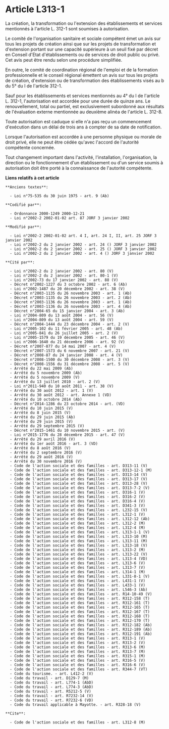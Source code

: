 # Article L313-1

La création, la transformation ou l'extension des établissements et services mentionnés à l'article L. 312-1 sont soumises à
autorisation.

Le comité de l'organisation sanitaire et sociale compétent émet un avis sur tous les projets de création ainsi que sur les
projets de transformation et d'extension portant sur une capacité supérieure à un seuil fixé par décret en Conseil d'Etat
d'établissements ou de services de droit public ou privé. Cet avis peut être rendu selon une procédure simplifiée.

En outre, le comité de coordination régional de l'emploi et de la formation professionnelle et le conseil régional émettent
un avis sur tous les projets de création, d'extension ou de transformation des établissements visés au b du 5° du I de
l'article 312-1.

Sauf pour les établissements et services mentionnés au 4° du I de l'article L. 312-1, l'autorisation est accordée pour une
durée de quinze ans. Le renouvellement, total ou partiel, est exclusivement subordonné aux résultats de l'évaluation externe
mentionnée au deuxième alinéa de l'article L. 312-8.

Toute autorisation est caduque si elle n'a pas reçu un commencement d'exécution dans un délai de trois ans à compter de sa
date de notification.

Lorsque l'autorisation est accordée à une personne physique ou morale de droit privé, elle ne peut être cédée qu'avec
l'accord de l'autorité compétente concernée.

Tout changement important dans l'activité, l'installation, l'organisation, la direction ou le fonctionnement d'un
établissement ou d'un service soumis à autorisation doit être porté à la connaissance de l'autorité compétente.

**Liens relatifs à cet article**

	**Anciens textes**:

	  - Loi n°75-535 du 30 juin 1975 - art. 9 (Ab)

	**Codifié par**:

	  - Ordonnance 2000-1249 2000-12-21
	  - Loi n°2002-2 2002-01-02 art. 87 JORF 3 janvier 2002

	**Modifié par**:

	  - Loi n°2002-2 2002-01-02 art. 4 I, art. 24 I, II, art. 25 JORF 3 janvier 2002
	  - Loi n°2002-2 du 2 janvier 2002 - art. 24 () JORF 3 janvier 2002
	  - Loi n°2002-2 du 2 janvier 2002 - art. 25 () JORF 3 janvier 2002
	  - Loi n°2002-2 du 2 janvier 2002 - art. 4 () JORF 3 janvier 2002

	**Cité par**:

	  - Loi n°2002-2 du 2 janvier 2002 - art. 80 (V)
	  - Loi n°2002-2 du 2 janvier 2002 - art. 80-1 (V)
	  - Loi n°2002-73 du 17 janvier 2002 - art. 88 (V)
	  - Décret n°2002-1227 du 3 octobre 2002 - art. 6 (Ab)
	  - Loi n°2002-1487 du 20 décembre 2002 - art. 38 (V)
	  - Décret n°2003-1135 du 26 novembre 2003 - art. 1 (Ab)
	  - Décret n°2003-1135 du 26 novembre 2003 - art. 2 (Ab)
	  - Décret n°2003-1136 du 26 novembre 2003 - art. 1 (Ab)
	  - Décret n°2003-1136 du 26 novembre 2003 - art. 4 (Ab)
	  - Décret n°2004-65 du 15 janvier 2004 - art. 3 (Ab)
	  - Loi n°2004-809 du 13 août 2004 - art. 56 (V)
	  - Loi n°2004-809 du 13 août 2004 - art. 59 (V)
	  - Décret n°2004-1444 du 23 décembre 2004 - art. 2 (V)
	  - Loi n°2005-102 du 11 février 2005 - art. 48 (Ab)
	  - Loi n°2005-841 du 26 juillet 2005 - art. 2 (V)
	  - Loi n°2005-1579 du 19 décembre 2005 - art. 46 (V)
	  - Loi n°2006-1640 du 21 décembre 2006 - art. 92 (V)
	  - Décret n°2007-877 du 14 mai 2007 - art. 4 (V)
	  - Décret n°2007-1573 du 6 novembre 2007 - art. 21 (V)
	  - Décret n°2008-87 du 24 janvier 2008 - art. 4 (V)
	  - Décret n°2008-1500 du 30 décembre 2008 - art. 3 (V)
	  - Décret n°2008-1556 du 31 décembre 2008 - art. 5 (V)
	  - Arrêté du 22 mai 2009 (Ab)
	  - Arrêté du 5 novembre 2009 (Ab)
	  - Arrêté du 5 novembre 2009 (V)
	  - Arrêté du 13 juillet 2010 - art. 2 (V)
	  - Loi n°2011-940 du 10 août 2011 - art. 38 (V)
	  - Arrêté du 30 août 2012 - art. 1 (V)
	  - Arrêté du 30 août 2012 - art. Annexe 1 (VD)
	  - Arrêté du 10 octobre 2014 (Ab)
	  - Décret n°2014-1286 du 23 octobre 2014 - art. (VD)
	  - Arrêté du 10 juin 2015 (V)
	  - Arrêté du 8 juin 2015 (V)
	  - Arrêté du 29 juin 2015 (Ab)
	  - Arrêté du 29 juin 2015 (V)
	  - Arrêté du 29 septembre 2015 (V)
	  - Décret n°2015-1461 du 10 novembre 2015 - art. (V)
	  - Loi n°2015-1776 du 28 décembre 2015 - art. 47 (V)
	  - Arrêté du 29 avril 2016 (V)
	  - Arrêté du 1er août 2016 - art. 3 (VD)
	  - Arrêté du 8 août 2016 (V)
	  - Arrêté du 2 septembre 2016 (V)
	  - Arrêté du 29 août 2016 (V)
	  - Arrêté du 30 novembre 2016 (V)
	  - Code de l'action sociale et des familles - art. D313-11 (V)
	  - Code de l'action sociale et des familles - art. D313-12-1 (M)
	  - Code de l'action sociale et des familles - art. D313-14 (V)
	  - Code de l'action sociale et des familles - art. D313-17 (V)
	  - Code de l'action sociale et des familles - art. D313-28 (V)
	  - Code de l'action sociale et des familles - art. D313-7-2 (V)
	  - Code de l'action sociale et des familles - art. D316-1 (V)
	  - Code de l'action sociale et des familles - art. D316-2 (V)
	  - Code de l'action sociale et des familles - art. D316-4 (V)
	  - Code de l'action sociale et des familles - art. D341-3 (V)
	  - Code de l'action sociale et des familles - art. L232-15 (V)
	  - Code de l'action sociale et des familles - art. L312-1 (V)
	  - Code de l'action sociale et des familles - art. L312-12 (Ab)
	  - Code de l'action sociale et des familles - art. L312-2 (M)
	  - Code de l'action sociale et des familles - art. L312-4 (M)
	  - Code de l'action sociale et des familles - art. L313-1-1 (V)
	  - Code de l'action sociale et des familles - art. L313-10 (M)
	  - Code de l'action sociale et des familles - art. L313-11 (M)
	  - Code de l'action sociale et des familles - art. L313-18 (V)
	  - Code de l'action sociale et des familles - art. L313-2 (M)
	  - Code de l'action sociale et des familles - art. L313-22 (V)
	  - Code de l'action sociale et des familles - art. L313-4 (VD)
	  - Code de l'action sociale et des familles - art. L313-6 (V)
	  - Code de l'action sociale et des familles - art. L313-7 (V)
	  - Code de l'action sociale et des familles - art. L314-1 (M)
	  - Code de l'action sociale et des familles - art. L331-8-1 (V)
	  - Code de l'action sociale et des familles - art. L431-1 (V)
	  - Code de l'action sociale et des familles - art. L433-1 (V)
	  - Code de l'action sociale et des familles - art. L546-3 (Ab)
	  - Code de l'action sociale et des familles - art. R14-10-49 (V)
	  - Code de l'action sociale et des familles - art. R312-158 (T)
	  - Code de l'action sociale et des familles - art. R312-161 (T)
	  - Code de l'action sociale et des familles - art. R312-165 (T)
	  - Code de l'action sociale et des familles - art. R312-167 (T)
	  - Code de l'action sociale et des familles - art. R312-168 (T)
	  - Code de l'action sociale et des familles - art. R312-170 (T)
	  - Code de l'action sociale et des familles - art. R312-182 (Ab)
	  - Code de l'action sociale et des familles - art. R312-189 (Ab)
	  - Code de l'action sociale et des familles - art. R312-191 (Ab)
	  - Code de l'action sociale et des familles - art. R313-1 (V)
	  - Code de l'action sociale et des familles - art. R313-2 (V)
	  - Code de l'action sociale et des familles - art. R313-6 (M)
	  - Code de l'action sociale et des familles - art. R313-7 (M)
	  - Code de l'action sociale et des familles - art. R315-1 (M)
	  - Code de l'action sociale et des familles - art. R316-5 (V)
	  - Code de l'action sociale et des familles - art. R316-6 (V)
	  - Code de l'action sociale et des familles - art. R344-7 (VT)
	  - Code du tourisme. - art. L412-2 (V)
	  - Code du travail - art. D129-7 (M)
	  - Code du travail - art. L774-1 (AbD)
	  - Code du travail - art. L774-3 (AbD)
	  - Code du travail - art. R5212-5 (V)
	  - Code du travail - art. R7232-14 (V)
	  - Code du travail - art. R7232-6 (VD)
	  - Code du travail applicable à Mayotte. - art. R328-18 (V)

	**Cite**:

	  - Code de l'action sociale et des familles - art. L312-8 (M)
